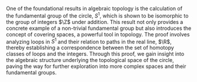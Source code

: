 One of the foundational results in algebraic topology is the calculation of the fundamental group of the circle, $S^1$, which is shown to be isomorphic to the group of integers $\Z$ under addition. This result not only provides a concrete example of a non-trivial fundamental group but also introduces the concept of covering spaces, a powerful tool in topology. The proof involves analyzing loops in $S^1$ and their relation to paths in the real line, $\R$, thereby establishing a correspondence between the set of homotopy classes of loops and the integers. Through this proof, we gain insight into the algebraic structure underlying the topological space of the circle, paving the way for further exploration into more complex spaces and their fundamental groups.

